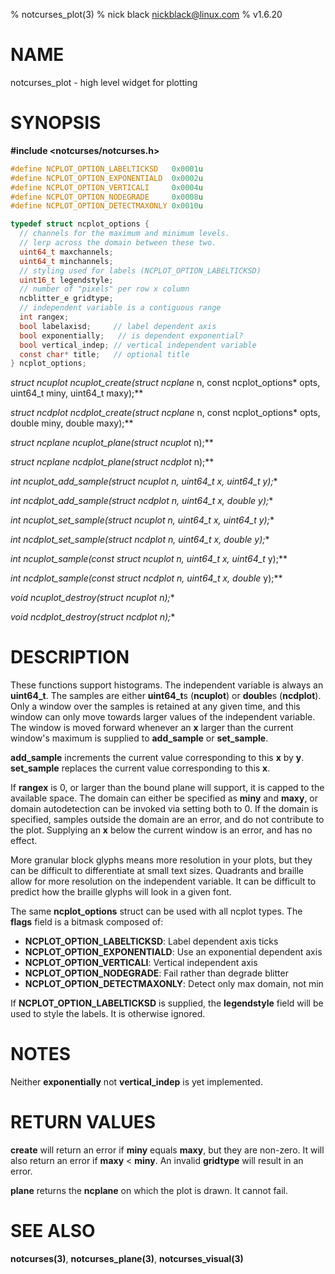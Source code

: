 % notcurses_plot(3)
% nick black <nickblack@linux.com>
% v1.6.20

# NAME

notcurses_plot - high level widget for plotting

# SYNOPSIS

**#include <notcurses/notcurses.h>**

```c
#define NCPLOT_OPTION_LABELTICKSD   0x0001u
#define NCPLOT_OPTION_EXPONENTIALD  0x0002u
#define NCPLOT_OPTION_VERTICALI     0x0004u
#define NCPLOT_OPTION_NODEGRADE     0x0008u
#define NCPLOT_OPTION_DETECTMAXONLY 0x0010u

typedef struct ncplot_options {
  // channels for the maximum and minimum levels.
  // lerp across the domain between these two.
  uint64_t maxchannels;
  uint64_t minchannels;
  // styling used for labels (NCPLOT_OPTION_LABELTICKSD)
  uint16_t legendstyle;
  // number of "pixels" per row x column
  ncblitter_e gridtype;
  // independent variable is a contiguous range
  int rangex;
  bool labelaxisd;     // label dependent axis
  bool exponentially;   // is dependent exponential?
  bool vertical_indep; // vertical independent variable
  const char* title;   // optional title
} ncplot_options;
```

**struct ncuplot* ncuplot_create(struct ncplane* n, const ncplot_options* opts, uint64_t miny, uint64_t maxy);**

**struct ncdplot* ncdplot_create(struct ncplane* n, const ncplot_options* opts, double miny, double maxy);**

**struct ncplane* ncuplot_plane(struct ncuplot* n);**

**struct ncplane* ncdplot_plane(struct ncdplot* n);**

**int ncuplot_add_sample(struct ncuplot* n, uint64_t x, uint64_t y);**

**int ncdplot_add_sample(struct ncdplot* n, uint64_t x, double y);**

**int ncuplot_set_sample(struct ncuplot* n, uint64_t x, uint64_t y);**

**int ncdplot_set_sample(struct ncdplot* n, uint64_t x, double y);**

**int ncuplot_sample(const struct ncuplot* n, uint64_t x, uint64_t* y);**

**int ncdplot_sample(const struct ncdplot* n, uint64_t x, double* y);**

**void ncuplot_destroy(struct ncuplot* n);**

**void ncdplot_destroy(struct ncdplot* n);**

# DESCRIPTION

These functions support histograms. The independent variable is always an
**uint64_t**. The samples are either **uint64_t**s (**ncuplot**) or **double**s
(**ncdplot**). Only a window over the samples is retained at any given time,
and this window can only move towards larger values of the independent
variable. The window is moved forward whenever an **x** larger than the current
window's maximum is supplied to **add_sample** or **set_sample**.

**add_sample** increments the current value corresponding to this **x** by
**y**. **set_sample** replaces the current value corresponding to this **x**.

If **rangex** is 0, or larger than the bound plane will support, it is capped
to the available space. The domain can either be specified as **miny** and
**maxy**, or domain autodetection can be invoked via setting both to 0. If the
domain is specified, samples outside the domain are an error, and do not
contribute to the plot. Supplying an **x** below the current window is an
error, and has no effect.

More granular block glyphs means more resolution in your plots, but they can
be difficult to differentiate at small text sizes. Quadrants and braille allow 
for more resolution on the independent variable. It can be difficult to predict
how the braille glyphs will look in a given font.

The same **ncplot_options** struct can be used with all ncplot types. The
**flags** field is a bitmask composed of:

* **NCPLOT_OPTION_LABELTICKSD**: Label dependent axis ticks
* **NCPLOT_OPTION_EXPONENTIALD**: Use an exponential dependent axis
* **NCPLOT_OPTION_VERTICALI**: Vertical independent axis
* **NCPLOT_OPTION_NODEGRADE**: Fail rather than degrade blitter
* **NCPLOT_OPTION_DETECTMAXONLY**: Detect only max domain, not min

If **NCPLOT_OPTION_LABELTICKSD** is supplied, the **legendstyle** field will be
used to style the labels. It is otherwise ignored.

# NOTES

Neither **exponentially** not **vertical_indep** is yet implemented.

# RETURN VALUES

**create** will return an error if **miny** equals **maxy**, but they are
non-zero. It will also return an error if **maxy** < **miny**. An invalid
**gridtype** will result in an error.

**plane** returns the **ncplane** on which the plot is drawn. It cannot fail.

# SEE ALSO

**notcurses(3)**,
**notcurses_plane(3)**,
**notcurses_visual(3)**
